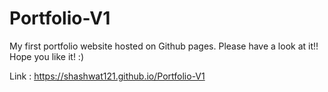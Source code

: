 # Portfolio-V1

My first portfolio website hosted on Github pages. Please have a look at it!! Hope you like it! :)

Link : https://shashwat121.github.io/Portfolio-V1
